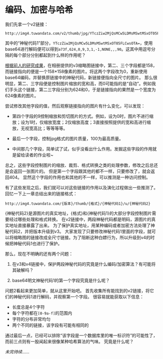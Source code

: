 # 编码、加密与哈希

我们先拿一个v2链接：

    http://img4.tuwandata.com/v2/thumb/jpg/YTczZiw2MjQsMCw5LDMsMSwtMSxOT05FLCwsOTA=/u/res.tuwan.com/zipgoods/20180616/581914b801ceecf8512682bc949ff21e.jpg

其中的“神秘代码1”部分，`YTczZiw2MjQsMCw5LDMsMSwtMSxOT05FLCwsOTA=`，使用base64进行解码便可以得到`a73f,624,0,9,3,1,-1,NONE,,,90`。这其中用逗号分隔的每个部分分别都起到什么样的作用呢？

[根据前人的研究成果][1]，在相册提供的v3缩略图链接中，第二、三个字段都是158，而链接指向的便是一个158*158像素的图片。将这两个字段改为0，重新使用base64编码，并替换原链接中的神秘代码，新链接便指向全尺寸的图片。
那么很明显，第二、三字段便是控制图片缩放的宽和高，而0可能指的是“自动”。例如我们手头这个链接，第二三字段分别为624和0，于是链接指向的果然是一个宽度为624像素的图片。

尝试修改其他字段的值，然后观察链接指向的图片有什么变化，可以发现：

* 第四个字段的9控制缩放和剪切图片的方式。例如，设为0时，图片不进行缩放；设为1时，仅缩放宽度；2仅缩放高度；3直接按照提供的宽和高进行缩放，无视宽高比；等等等等。

* 最后一个字段，控制jpg格式的图片质量，100为最高质量。

* 中间那几个字段，简单试了试，似乎没看出什么作用。发掘这些字段的作用就是留给读者的作业啦~

总之，这些字段控制图片的缩放、裁剪、格式转换之类的处理参数，修改之后总还是会返回一张图片的。
但是第一个字段跟其他的都不一样，只要修改了，就会返回404。
显然这个字段的作用也和其他的不一样，可以推测是一种访问控制。

有了这些发现之后，我们就可以对这些链接的作用以及演化过程做出一些推测了。
回忆一下上一章总结出来的链接格式：

    http://img4.tuwandata.com/{版本}/thumb/{格式}/{神秘代码1}/u/{神秘代码2}

{神秘代码2}是源图片的真实地址，{格式}和{神秘代码1}的大部分字段控制图片需要经过哪些处理和格式转换。
在v2链接中，两段神秘代码都是明码，源图片的真实地址直接暴露了出来。
为了保护真实地址，用某种编码或者加密方法处理了神秘代码2，并把版本升级到v3。
大家发现了只要修改神秘代码1里面的字段，就可以将缩略图的链接改成全尺寸链接。为了阻断这种白嫖行为，所以升级到v4的时候把神秘代码1也进行了保护。

那么，现在不明确的还有两个问题：

1. 在v3和v4链接中，保护两段神秘代码的究竟是什么编码/加密算法？有可能将其破解吗？

2. base64明文神秘代码1的第一个字段究竟是什么呢？

问题2看起来更加简单，就从这里开始吧。
首先收集所有能找到的v2链接，将它们的神秘代码1进行解码，并观察第一个字段。
很容易就能获取以下信息：

* 长度总是4个字符
* 每个字符都在`[0-9a-f]`的范围内
* 字符的分布非常均匀
* 两个不同的链接，该字段有可能有相同的

通过最后一点，已经可以排除“该字段是一个数据库里的唯一标识符”的可能性了，而前三点则有一股闻起来很像某种哈希算法的气味。
究竟是什么呢？

*未完待续……*

[1]: https://sbcoder.cn/2019/05/13/tuwan_spider.html